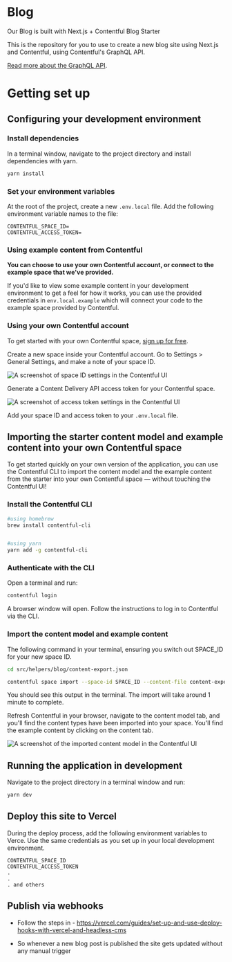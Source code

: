 #  Blog 

Our Blog is built with Next.js + Contentful Blog Starter

This is the repository for you to use to create a new blog site using Next.js and Contentful, using Contentful's GraphQL API.

[Read more about the GraphQL API](https://graphql.contentful.com).

# Getting set up

## Configuring your development environment

### Install dependencies

In a terminal window, navigate to the project directory and install dependencies with yarn.

```bash
yarn install
```

### Set your environment variables

At the root of the project, create a new `.env.local` file. Add the following environment variable names to the file:

```text
CONTENTFUL_SPACE_ID=
CONTENTFUL_ACCESS_TOKEN=
```

### Using example content from Contentful

**You can choose to use your own Contentful account, or connect to the example space that we've provided.**

If you'd like to view some example content in your development environment to get a feel for how it works, you can use the provided credentials in `env.local.example` which will connect your code to the example space provided by Contentful.

### Using your own Contentful account

To get started with your own Contentful space, [sign up for free](https://www.contentful.com/sign-up/).

Create a new space inside your Contentful account. Go to Settings > General Settings, and make a note of your space ID.

![A screenshot of space ID settings in the Contentful UI](https://nextjs-contentful-blog-starter.vercel.app/_next/image?url=https%3A%2F%2Fimages.ctfassets.net%2F84zl5qdw0ore%2Fn9ttJm8yPPW1oL94Q54Oa%2F444e633d341fd919c7fce335c884b7d7%2Fspace_id.png&w=3840&q=75)

Generate a Content Delivery API access token for your Contentful space.

![A screenshot of access token settings in the Contentful UI](https://nextjs-contentful-blog-starter.vercel.app/_next/image?url=https%3A%2F%2Fimages.ctfassets.net%2F84zl5qdw0ore%2F6AEfji9xoRk8t5O9a9Egc1%2Fdc420ed66d51ed8a21e39f709cce0686%2Faccess_token.png&w=3840&q=75)

Add your space ID and access token to your `.env.local` file.

## Importing the starter content model and example content into your own Contentful space

To get started quickly on your own version of the application, you can use the Contentful CLI to import the content model and the example content from the starter into your own Contentful space — without touching the Contentful UI!

### Install the Contentful CLI

```bash
#using homebrew
brew install contentful-cli


#using yarn
yarn add -g contentful-cli
```

### Authenticate with the CLI

Open a terminal and run:

```bash
contentful login
```

A browser window will open. Follow the instructions to log in to Contentful via the CLI.

### Import the content model and example content

The following command in your terminal, ensuring you switch out SPACE_ID for your new space ID.

```bash
cd src/helpers/blog/content-export.json

contentful space import --space-id SPACE_ID --content-file content-export.json
```

You should see this output in the terminal. The import will take around 1 minute to complete.

<!-- ![A screenshot of the import command running in a terminal](screenshot_import_terminal.png) -->

Refresh Contentful in your browser, navigate to the content model tab, and you'll find the content types have been imported into your space. You'll find the example content by clicking on the content tab.

![A screenshot of the imported content model in the Contentful UI](https://nextjs-contentful-blog-starter.vercel.app/_next/image?url=https%3A%2F%2Fimages.ctfassets.net%2F84zl5qdw0ore%2F32TfUzzA9DJK31UTFLQmp3%2F3b0a6b868c874dff6dbe1587ff23ef7b%2Fcontent_model.png&w=3840&q=75)

## Running the application in development

Navigate to the project directory in a terminal window and run:

```bash
yarn dev
```

## Deploy this site to Vercel

During the deploy process, add the following environment variables to Verce. Use the same credentials as you set up in your local development environment.

```text
CONTENTFUL_SPACE_ID
CONTENTFUL_ACCESS_TOKEN
.
.
. and others
```

## Publish via webhooks

- Follow the steps in - https://vercel.com/guides/set-up-and-use-deploy-hooks-with-vercel-and-headless-cms

- So whenever a new blog post is published the site gets updated without any manual trigger

